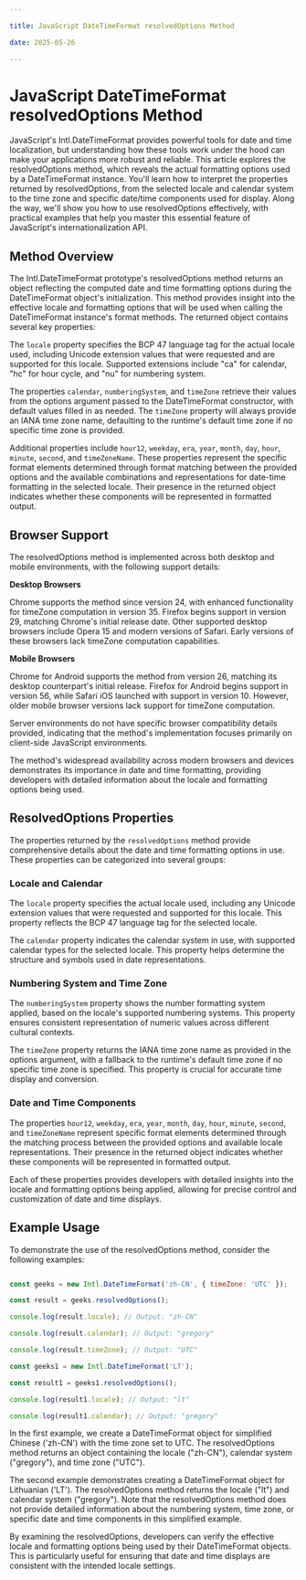 ```yaml
---

title: JavaScript DateTimeFormat resolvedOptions Method

date: 2025-05-26

---
```



# JavaScript DateTimeFormat resolvedOptions Method

JavaScript's Intl.DateTimeFormat provides powerful tools for date and time localization, but understanding how these tools work under the hood can make your applications more robust and reliable. This article explores the resolvedOptions method, which reveals the actual formatting options used by a DateTimeFormat instance. You'll learn how to interpret the properties returned by resolvedOptions, from the selected locale and calendar system to the time zone and specific date/time components used for display. Along the way, we'll show you how to use resolvedOptions effectively, with practical examples that help you master this essential feature of JavaScript's internationalization API.


## Method Overview

The Intl.DateTimeFormat prototype's resolvedOptions method returns an object reflecting the computed date and time formatting options during the DateTimeFormat object's initialization. This method provides insight into the effective locale and formatting options that will be used when calling the DateTimeFormat instance's format methods. The returned object contains several key properties:

The `locale` property specifies the BCP 47 language tag for the actual locale used, including Unicode extension values that were requested and are supported for this locale. Supported extensions include "ca" for calendar, "hc" for hour cycle, and "nu" for numbering system.

The properties `calendar`, `numberingSystem`, and `timeZone` retrieve their values from the options argument passed to the DateTimeFormat constructor, with default values filled in as needed. The `timeZone` property will always provide an IANA time zone name, defaulting to the runtime's default time zone if no specific time zone is provided.

Additional properties include `hour12`, `weekday`, `era`, `year`, `month`, `day`, `hour`, `minute`, `second`, and `timeZoneName`. These properties represent the specific format elements determined through format matching between the provided options and the available combinations and representations for date-time formatting in the selected locale. Their presence in the returned object indicates whether these components will be represented in formatted output.


## Browser Support

The resolvedOptions method is implemented across both desktop and mobile environments, with the following support details:

**Desktop Browsers**

Chrome supports the method since version 24, with enhanced functionality for timeZone computation in version 35. Firefox begins support in version 29, matching Chrome's initial release date. Other supported desktop browsers include Opera 15 and modern versions of Safari. Early versions of these browsers lack timeZone computation capabilities.

**Mobile Browsers**

Chrome for Android supports the method from version 26, matching its desktop counterpart's initial release. Firefox for Android begins support in version 56, while Safari iOS launched with support in version 10. However, older mobile browser versions lack support for timeZone computation.

Server environments do not have specific browser compatibility details provided, indicating that the method's implementation focuses primarily on client-side JavaScript environments.

The method's widespread availability across modern browsers and devices demonstrates its importance in date and time formatting, providing developers with detailed information about the locale and formatting options being used.


## ResolvedOptions Properties

The properties returned by the `resolvedOptions` method provide comprehensive details about the date and time formatting options in use. These properties can be categorized into several groups:


### Locale and Calendar

The `locale` property specifies the actual locale used, including any Unicode extension values that were requested and supported for this locale. This property reflects the BCP 47 language tag for the selected locale.

The `calendar` property indicates the calendar system in use, with supported calendar types for the selected locale. This property helps determine the structure and symbols used in date representations.


### Numbering System and Time Zone

The `numberingSystem` property shows the number formatting system applied, based on the locale's supported numbering systems. This property ensures consistent representation of numeric values across different cultural contexts.

The `timeZone` property returns the IANA time zone name as provided in the options argument, with a fallback to the runtime's default time zone if no specific time zone is specified. This property is crucial for accurate time display and conversion.


### Date and Time Components

The properties `hour12`, `weekday`, `era`, `year`, `month`, `day`, `hour`, `minute`, `second`, and `timeZoneName` represent specific format elements determined through the matching process between the provided options and available locale representations. Their presence in the returned object indicates whether these components will be represented in formatted output.

Each of these properties provides developers with detailed insights into the locale and formatting options being applied, allowing for precise control and customization of date and time displays.


## Example Usage

To demonstrate the use of the resolvedOptions method, consider the following examples:

```javascript

const geeks = new Intl.DateTimeFormat('zh-CN', { timeZone: 'UTC' });

const result = geeks.resolvedOptions();

console.log(result.locale); // Output: "zh-CN"

console.log(result.calendar); // Output: "gregory"

console.log(result.timeZone); // Output: "UTC"

const geeks1 = new Intl.DateTimeFormat('LT');

const result1 = geeks1.resolvedOptions();

console.log(result1.locale); // Output: "lt"

console.log(result1.calendar); // Output: "gregory"

```

In the first example, we create a DateTimeFormat object for simplified Chinese ('zh-CN') with the time zone set to UTC. The resolvedOptions method returns an object containing the locale ("zh-CN"), calendar system ("gregory"), and time zone ("UTC").

The second example demonstrates creating a DateTimeFormat object for Lithuanian ('LT'). The resolvedOptions method returns the locale ("lt") and calendar system ("gregory"). Note that the resolvedOptions method does not provide detailed information about the numbering system, time zone, or specific date and time components in this simplified example.

By examining the resolvedOptions, developers can verify the effective locale and formatting options being used by their DateTimeFormat objects. This is particularly useful for ensuring that date and time displays are consistent with the intended locale settings.

